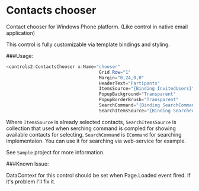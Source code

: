 Contacts chooser
================

Contact chooser for Windows Phone platform. (Like control in native email application)


This control is fully customizable via template bindings and styling. 

###Usage:

```C#
<controls2:ContactsChooser x:Name="chooser" 
                                   Grid.Row="1"
                                   Margin="0,24,0,0"
                                   HeaderText="Partipants"
                                   ItemsSource="{Binding InvitedUsers}"
                                   PopupBackground="Transparent"
                                   PopupBorderBrush="Transparent"
                                   SearchCommand="{Binding SearchCommand}"
                                   SearchItemsSource="{Binding SearchedUsers}">
```
                                   
Where `ItemsSource` is already selected contacts, `SearchItemsSource` is collection that used when serching command is compled for showing available contacts for selecting.
`SearchCommand` is `ICommand` for searching implementaion. You can use it for searching via web-service for example.

See `Sample` project for more information.

###Known Issue:

DataContext for this control should be set when Page.Loaded event fired. If it's problem I'll fix it. 
